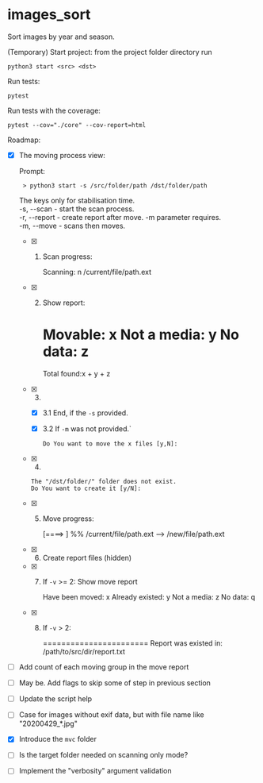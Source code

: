 
# images_sort
Sort images by year and season.

(Temporary) Start project:
from the project folder directory run

`
    python3 start <src> <dst>
`

Run tests:

`
    pytest
`

Run tests with the coverage:

`
    pytest --cov="./core" --cov-report=html
`

Roadmap:

   - [X] The moving process view:


        Prompt:

          > python3 start -s /src/folder/path /dst/folder/path

        The keys only for stabilisation time. <br/>
        -s, --scan      - start the scan process. <br/>
        -r, --report    - create report after move. -m parameter requires. <br/>
        -m, --move      - scans then moves. <br/>

 
        - [X] 1. Scan progress:

              Scanning:
              n /current/file/path.ext

        - [X] 2. Show report:

              Movable:            x
              Not a media:        y
              No data:            z
              =====================
              Total found:x + y + z

        - [X] 3. 

            - [X] 3.1 End, if the `-s` provided.
            - [X] 3.2 If `-m` was not provided.`

                  Do You want to move the x files [y,N]: 

        - [X] 4.
            
              The "/dst/folder/" folder does not exist.
              Do You want to create it [y/N]:
        
        - [X] 5. Move progress:

              [====>                    ] %%
              /current/file/path.ext --> /new/file/path.ext
        - [X] 6. Create report files (hidden)
        - [X] 7. If `-v` >= 2: Show move report

              Have been moved:      x
              Already existed:      y
              Not a media:          z
              No data:              q

        - [X] 8. If `-v` > 2:

              =======================
              Report was existed in: /path/to/src/dir/report.txt

   - [ ] Add count of each moving group in the move report
   - [ ] May be. Add flags to skip some of step in previous section
   - [ ] Update the script help
   - [ ] Case for images without exif data, but with file name like "20200429_*.jpg"
   - [X] Introduce the `mvc` folder
   - [ ] Is the target folder needed on scanning only mode?
   - [ ] Implement the "verbosity" argument validation
